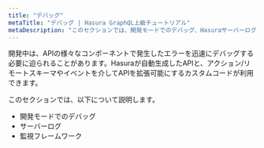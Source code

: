```yaml
---
title: "デバッグ"
metaTitle: "デバッグ | Hasura GraphQL上級チュートリアル"
metaDescription: "このセクションでは、開発モードでのデバッグ、Hasuraサーバーログの解釈、監視フレームワークとの連携について説明します。"
---
```


開発中は、APIの様々なコンポーネントで発生したエラーを迅速にデバッグする必要に迫られることがあります。Hasuraが自動生成したAPIと、アクション/リモートスキーマやイベントを介してAPIを拡張可能にするカスタムコードが利用できます。

このセクションでは、以下について説明します。

- 開発モードでのデバッグ
- サーバーログ
- 監視フレームワーク
